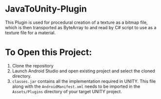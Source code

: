 # JavaToUnity-Plugin
This Plugin is used for procedural creation of a texture as a bitmap file, which is then transported as ByteArray to and read by C# script to use as a texture file for a material.

# To Open this Project:
1. Clone the repository
2. Launch Android Studio and open existing project and select the cloned directory.
3. ```classes.jar``` contains all the implementation required in UNITY. This file along with the ```AndroidManifest.xml``` needs to be imported in the ```Assets/Plugins``` directory of your target UNITY project.
